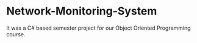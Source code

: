 # Network-Monitoring-System
It was a  C# based semester project for our Object Oriented Programming course.
